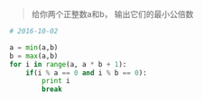 >  给你两个正整数a和b， 输出它们的最小公倍数

``` python
# 2016-10-02

a = min(a,b)
b = max(a,b)
for i in range(a, a * b + 1):
    if(i % a == 0 and i % b == 0):
        print i
        break
```